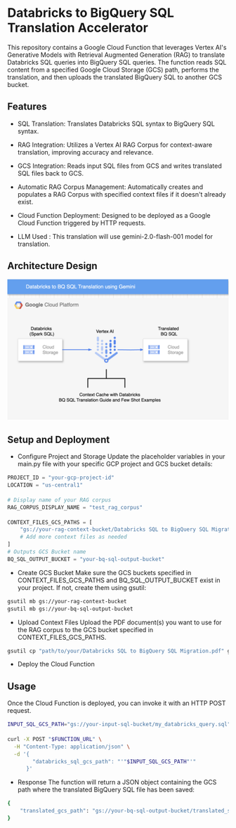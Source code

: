 
# Databricks to BigQuery SQL Translation Accelerator

This repository contains a Google Cloud Function that leverages Vertex AI's Generative Models with Retrieval Augmented Generation (RAG) to translate Databricks SQL queries into BigQuery SQL queries. The function reads SQL content from a specified Google Cloud Storage (GCS) path, performs the translation, and then uploads the translated BigQuery SQL to another GCS bucket.


## Features

- SQL Translation: Translates Databricks SQL syntax to BigQuery SQL syntax.

- RAG Integration: Utilizes a Vertex AI RAG Corpus for context-aware translation, improving accuracy and relevance.

- GCS Integration: Reads input SQL files from GCS and writes translated SQL files back to GCS.

- Automatic RAG Corpus Management: Automatically creates and populates a RAG Corpus with specified context files if it doesn't already exist.

- Cloud Function Deployment: Designed to be deployed as a Google Cloud Function triggered by HTTP requests.

- LLM Used : This translation will use gemini-2.0-flash-001 model for translation.

## Architecture Design

![App Screenshot](architecture.png)


## Setup and Deployment

- Configure Project and Storage
Update the placeholder variables in your main.py file with your specific GCP project and GCS bucket details:


```python
PROJECT_ID = "your-gcp-project-id"
LOCATION = "us-central1"

# Display name of your RAG corpus
RAG_CORPUS_DISPLAY_NAME = "test_rag_corpus"

CONTEXT_FILES_GCS_PATHS = [
    "gs://your-rag-context-bucket/Databricks SQL to BigQuery SQL Migration.pdf",
    # Add more context files as needed
]
# Outputs GCS Bucket name
BQ_SQL_OUTPUT_BUCKET = "your-bq-sql-output-bucket"
```
    
- Create GCS Bucket
Make sure the GCS buckets specified in CONTEXT_FILES_GCS_PATHS and BQ_SQL_OUTPUT_BUCKET exist in your project. If not, create them using gsutil:

```bash
gsutil mb gs://your-rag-context-bucket
gsutil mb gs://your-bq-sql-output-bucket
```

- Upload Context Files
Upload the PDF document(s) you want to use for the RAG corpus to the GCS bucket specified in CONTEXT_FILES_GCS_PATHS.

```bash
gsutil cp "path/to/your/Databricks SQL to BigQuery SQL Migration.pdf" gs://your-rag-context-bucket/
```

- Deploy the Cloud Function

## Usage

Once the Cloud Function is deployed, you can invoke it with an HTTP POST request.

```bash
INPUT_SQL_GCS_PATH="gs://your-input-sql-bucket/my_databricks_query.sql" # Ensure this file exists in GCS

curl -X POST "$FUNCTION_URL" \
  -H "Content-Type: application/json" \
  -d '{
        "databricks_sql_gcs_path": "'"$INPUT_SQL_GCS_PATH"'"
      }'
```

- Response
The function will return a JSON object containing the GCS path where the translated BigQuery SQL file has been saved:
```bash
{
    "translated_gcs_path": "gs://your-bq-sql-output-bucket/translated_sql/my_databricks_query_YYYYMMDDHHMMSS_bq.sql"
}
```

